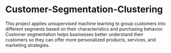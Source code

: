 # Customer-Segmentation-Clustering
This project applies unsupervised machine learning to group customers into different segments based on their characteristics and purchasing behavior. Customer segmentation helps businesses better understand their customers so they can offer more personalized products, services, and marketing strategies.
